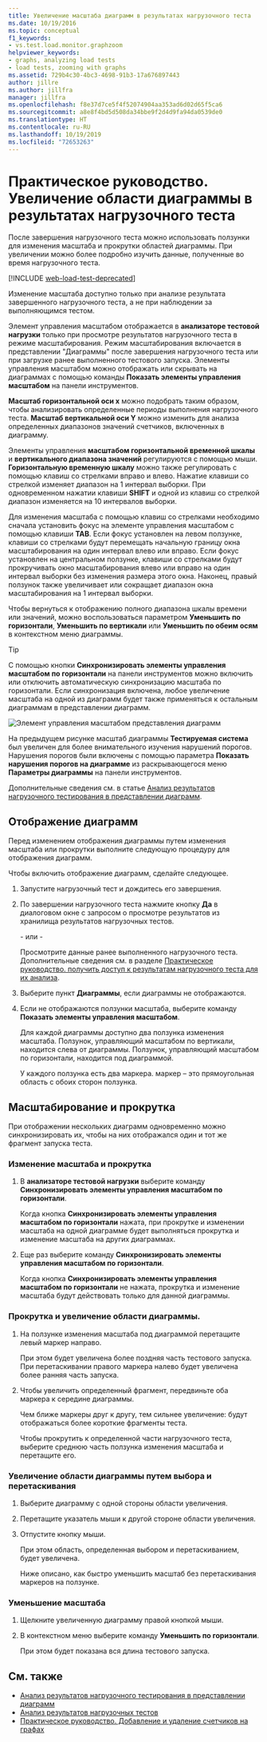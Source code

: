 ```yaml
---
title: Увеличение масштаба диаграмм в результатах нагрузочного теста
ms.date: 10/19/2016
ms.topic: conceptual
f1_keywords:
- vs.test.load.monitor.graphzoom
helpviewer_keywords:
- graphs, analyzing load tests
- load tests, zooming with graphs
ms.assetid: 729b4c30-4bc3-4698-91b3-17a676897443
author: jillre
ms.author: jillfra
manager: jillfra
ms.openlocfilehash: f8e37d7ce5f4f52074904aa353ad6d02d65f5ca6
ms.sourcegitcommit: a8e8f4bd5d508da34bbe9f2d4d9fa94da0539de0
ms.translationtype: HT
ms.contentlocale: ru-RU
ms.lasthandoff: 10/19/2019
ms.locfileid: "72653263"
---
```

# <a name="how-to-zoom-in-on-a-region-of-the-graph-in-load-test-results"></a>Практическое руководство. Увеличение области диаграммы в результатах нагрузочного теста

После завершения нагрузочного теста можно использовать ползунки для изменения масштаба и прокрутки областей диаграммы. При увеличении можно более подробно изучить данные, полученные во время нагрузочного теста.

[!INCLUDE [web-load-test-deprecated](includes/web-load-test-deprecated.md)]

Изменение масштаба доступно только при анализе результата завершенного нагрузочного теста, а не при наблюдении за выполняющимся тестом.

Элемент управления масштабом отображается в **анализаторе тестовой нагрузки** только при просмотре результатов нагрузочного теста в режиме масштабирования. Режим масштабирования включается в представлении "Диаграммы" после завершения нагрузочного теста или при загрузке ранее выполненного тестового запуска. Элементы управления масштабом можно отображать или скрывать на диаграммах с помощью команды **Показать элементы управления масштабом** на панели инструментов.

**Масштаб горизонтальной оси x** можно подобрать таким образом, чтобы анализировать определенные периоды выполнения нагрузочного теста. **Масштаб вертикальной оси Y** можно изменить для анализа определенных диапазонов значений счетчиков, включенных в диаграмму.

Элементы управления **масштабом горизонтальной временной шкалы** и **вертикального диапазона значений** регулируются с помощью мыши. **Горизонтальную временную шкалу** можно также регулировать с помощью клавиш со стрелками вправо и влево. Нажатие клавиши со стрелкой изменяет диапазон на 1 интервал выборки. При одновременном нажатии клавиши **SHIFT** и одной из клавиш со стрелкой диапазон изменяется на 10 интервалов выборки.

Для изменения масштаба с помощью клавиш со стрелками необходимо сначала установить фокус на элементе управления масштабом с помощью клавиши **TAB**. Если фокус установлен на левом ползунке, клавиши со стрелками будут перемещать начальную границу окна масштабирования на один интервал влево или вправо. Если фокус установлен на центральном ползунке, клавиши со стрелками будут прокручивать окно масштабирования влево или вправо на один интервал выборки без изменения размера этого окна. Наконец, правый ползунок также увеличивает или сокращает диапазон окна масштабирования на 1 интервал выборки.

Чтобы вернуться к отображению полного диапазона шкалы времени или значений, можно воспользоваться параметром **Уменьшить по горизонтали**, **Уменьшить по вертикали** или **Уменьшить по обеим осям** в контекстном меню диаграммы.

> [!TIP]
> С помощью кнопки **Синхронизировать элементы управления масштабом по горизонтали** на панели инструментов можно включить или отключить автоматическую синхронизацию масштаба по горизонтали. Если синхронизация включена, любое увеличение масштаба на одной из диаграмм будет также применяться к остальным диаграммам в представлении диаграмм.

![Элемент управления масштабом представления диаграмм](../test/media/ltest_zoomcontrol.png)

На предыдущем рисунке масштаб диаграммы **Тестируемая система** был увеличен для более внимательного изучения нарушений порогов. Нарушения порогов были включены с помощью параметра **Показать нарушения порогов на диаграмме** из раскрывающегося меню **Параметры диаграммы** на панели инструментов.

Дополнительные сведения см. в статье [Анализ результатов нагрузочного тестирования в представлении диаграмм](../test/analyze-load-test-results-in-the-graphs-view.md).

## <a name="display-graphs"></a>Отображение диаграмм

Перед изменением отображения диаграммы путем изменения масштаба или прокрутки выполните следующую процедуру для отображения диаграмм.

Чтобы включить отображение диаграмм, сделайте следующее.

1. Запустите нагрузочный тест и дождитесь его завершения.

2. По завершении нагрузочного теста нажмите кнопку **Да** в диалоговом окне с запросом о просмотре результатов из хранилища результатов нагрузочных тестов.

     \- или -

     Просмотрите данные ранее выполненного нагрузочного теста. Дополнительные сведения см. в разделе [Практическое руководство. получить доступ к результатам нагрузочного теста для их анализа](../test/how-to-access-load-test-results-for-analysis.md).

3. Выберите пункт **Диаграммы**, если диаграммы не отображаются.

4. Если не отображаются ползунки масштаба, выберите команду **Показать элементы управления масштабом**.

     Для каждой диаграммы доступно два ползунка изменения масштаба. Ползунок, управляющий масштабом по вертикали, находится слева от диаграммы. Ползунок, управляющий масштабом по горизонтали, находится под диаграммой.

     У каждого ползунка есть два маркера. маркер – это прямоугольная область с обоих сторон ползунка.

## <a name="zoom-and-scroll"></a>Масштабирование и прокрутка

При отображении нескольких диаграмм одновременно можно синхронизировать их, чтобы на них отображался один и тот же фрагмент запуска теста.

### <a name="to-synchronize-zooming-and-scrolling"></a>Изменение масштаба и прокрутка

1. В **анализаторе тестовой нагрузки** выберите команду **Синхронизировать элементы управления масштабом по горизонтали**.

     Когда кнопка **Синхронизировать элементы управления масштабом по горизонтали** нажата, при прокрутке и изменении масштаба на одной диаграмме будет выполняться прокрутка и изменение масштаба на других диаграммах.

2. Еще раз выберите команду **Синхронизировать элементы управления масштабом по горизонтали**.

     Когда кнопка **Синхронизировать элементы управления масштабом по горизонтали** не нажата, прокрутка и изменение масштаба будут действовать только для данной диаграммы.

### <a name="to-zoom-and-scroll-to-a-region-of-the-graph"></a>Прокрутка и увеличение области диаграммы.

1. На ползунке изменения масштаба под диаграммой перетащите левый маркер направо.

     При этом будет увеличена более поздняя часть тестового запуска. При перетаскивании правого маркера налево будет увеличена более ранняя часть запуска.

2. Чтобы увеличить определенный фрагмент, передвиньте оба маркера к середине диаграммы.

     Чем ближе маркеры друг к другу, тем сильнее увеличение: будут отображаться более короткие фрагменты теста.

     Чтобы прокрутить к определенной части нагрузочного теста, выберите среднюю часть ползунка изменения масштаба и перетащите его.

### <a name="to-zoom-to-a-region-of-the-graph-by-choosing-and-dragging"></a>Увеличение области диаграммы путем выбора и перетаскивания

1. Выберите диаграмму с одной стороны области увеличения.

2. Перетащите указатель мыши к другой стороне области увеличения.

3. Отпустите кнопку мыши.

    При этом область, определенная выбором и перетаскиванием, будет увеличена.

   Ниже описано, как быстро уменьшить масштаб без перетаскивания маркеров на ползунке.

### <a name="to-zoom-out"></a>Уменьшение масштаба

1. Щелкните увеличенную диаграмму правой кнопкой мыши.

2. В контекстном меню выберите команду **Уменьшить по горизонтали**.

     При этом будет показана вся длина тестового запуска.

## <a name="see-also"></a>См. также

- [Анализ результатов нагрузочного тестирования в представлении диаграмм](../test/analyze-load-test-results-in-the-graphs-view.md)
- [Анализ результатов нагрузочных тестов](../test/analyze-load-test-results-using-the-load-test-analyzer.md)
- [Практическое руководство. Добавление и удаление счетчиков на графах](../test/how-to-add-and-delete-counters-on-graphs-in-load-test-results.md)